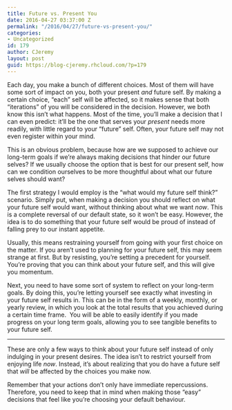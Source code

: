 ```yaml
---
title: Future vs. Present You
date: 2016-04-27 03:37:00 Z
permalink: "/2016/04/27/future-vs-present-you/"
categories:
- Uncategorized
id: 179
author: CJeremy
layout: post
guid: https://blog-cjeremy.rhcloud.com/?p=179
---
```


Each day, you make a bunch of different choices. Most of them will have some sort of impact on you, both your present _and_ future self. By making a certain choice, &#8220;each&#8221; self will be affected, so it makes sense that both &#8220;iterations&#8221; of you will be considered in the decision. However, we both know this isn&#8217;t what happens. Most of the time, you&#8217;ll make a decision that I can even predict: it&#8217;ll be the one that serves your _present_ needs more readily, with little regard to your &#8220;future&#8221; self. Often, your future self may not even register within your mind.

This is an obvious problem, because how are we supposed to achieve our long-term goals if we&#8217;re always making decisions that hinder our future selves? If we usually choose the option that is best for our present self, how can we condition ourselves to be more thoughtful about what our future selves should want?

The first strategy I would employ is the &#8220;what would my future self think?&#8221; scenario. Simply put, when making a decision you should reflect on what your future self would want, without thinking about what we want _now_. This is a complete reversal of our default state, so it won&#8217;t be easy. However, the idea is to do something that your future self would be proud of instead of falling prey to our instant appetite.

Usually, this means restraining yourself from going with your first choice on the matter. If you aren&#8217;t used to planning for your future self, this may seem strange at first. But by resisting, you&#8217;re setting a precedent for yourself. You&#8217;re proving that you can think about your future self, and this will give you momentum.

Next, you need to have some sort of system to reflect on your long-term goals. By doing this, you&#8217;re letting yourself see exactly what investing in your future self results in. This can be in the form of a weekly, monthly, or yearly review, in which you look at the total results that you achieved during a certain time frame.  You will be able to easily identify if you made progress on your long term goals, allowing you to see tangible benefits to your future self.

* * *

These are only a few ways to think about your future self instead of only indulging in your present desires. The idea isn&#8217;t to restrict yourself from enjoying life _now_. Instead, it&#8217;s about realizing that you do have a future self that _will_ be affected by the choices you make now.

Remember that your actions don&#8217;t only have immediate repercussions. Therefore, you need to keep that in mind when making those &#8220;easy&#8221; decisions that feel like you&#8217;re choosing your default behaviour.